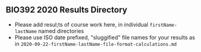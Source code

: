 ## BIO392 2020 Results Directory

* Please add resul;ts of course work here, in individual `firstName-lastName` named
directories
* Please use ISO date prefixed, "sluggified" file names for your results as in
`2020-09-22-firstName-lastName-file-format-calculations.md`
